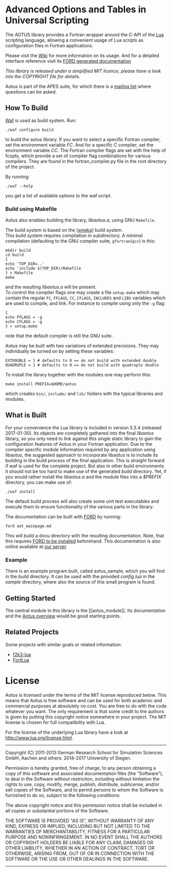 Advanced Options and Tables in Universal Scripting
==================================================

The AOTUS library provides a Fortran wrapper around the C-API of the
[Lua](http://www.lua.org) scripting language, allowing a convenient usage of Lua
scripts as configuration files in Fortran applications.

Please visit the [Wiki](https://bitbucket.org/apesteam/aotus/wiki/Home)
for more information on its usage.
And for a detailed interface reference visit its
[FORD generated documentation](https://geb.sts.nt.uni-siegen.de/doxy/aotus)

*This library is released under a simplified MIT licence, please have a look into the COPYRIGHT file for details.*

Aotus is part of the APES suite, for which there is a
[mailing list](https://listserv.uni-siegen.de/cgi-bin/mailman/listinfo/apes)
where questions can be asked.


How To Build
------------

[Waf](http://code.google.com/p/waf/) is used as build system.
Run:

~~~~~~~~~~~{.sh}
./waf configure build
~~~~~~~~~~~

to build the aotus library.
If you want to select a specific Fortran compiler, set the environment variable
*FC*.
And for a specific C compiler, set the environment variable *CC*.
The Fortran compiler flags are set with the help of fcopts, which provide
a set of compiler flag combinations for various compilers.
They are found in the fortran_compiler.py file in the root directory of the project.

By running:

~~~~~~~~~~~{.sh}
./waf --help
~~~~~~~~~~~

you get a list of available options to the waf script.

### Build using Makefile

Aotus also enables building the library, *libaotus.a*, using GNU `Makefile`.

The build system is based on the [[smeka]] build system.  
This build system requires compilation in subdirectory. A minimal compilation
(defaulting to the GNU compiler suite, `gfortran`/`gcc`) is this:

~~~~~{.sh}
mkdir build
cd build
{
echo 'TOP_DIR=..'
echo 'include $(TOP_DIR)/Makefile
} > Makefile
make
~~~~~
and the resulting *libaotus.a* will be present.  
To control the compiler flags one may create a file `setup.make` which may
contain the regular `FC`, `FFLAGS`, `CC`, `CFLAGS`, `INCLUDES` and `LIBS`
variables which are used to compile, and link.
For instance to compile using only the `-g` flag:
~~~~~{.sh}
{
echo FFLAGS = -g
echo CFLAGS = -g
} > setup.make
~~~~~
note that the default compiler is still the GNU suite.

Aotus may be built with two variations of extended precisions. They may
individually be turned on by setting these variables:
~~~~~{makefile}
EXTDOUBLE = 1 # defaults to 0 == do not build with extended double
QUADRUPLE = 1 # defaults to 0 == do not build with quadruple double
~~~~~

To install the library together with the modules one may perform this:
~~~~~{.sh}
make install PREFIX=$HOME/aotus
~~~~~
which creates `bin/`, `include/` and `lib/` folders with the typical libraries
and modules.


What is Built
-------------

For your convenience the Lua library is included in version 5.3.4 (released
2017-01-30).
Its objects are completely gathered into the final *libaotus* library, so you
only need to link against this single static library to gain the
configuration features of Aotus in your Fortran application.
Due to the compiler specific module information required by any application
using libaotus, the suggested approach to incorporate libaotus is to include
its building in the build process of the final application. This is straight
forward if waf is used for the complete project. But also in other build
environments it should not be too hard to make use of the generated *build*
directory.
Yet, if you would rather install the *libaotus.a* and the module files into a
*$PREFIX* directory, you can make use of:

~~~~~~~~~~~{.sh}
./waf install
~~~~~~~~~~~

The default build process will also create some unit test executables and
execute them to ensure functionality of the various parts in the library.

The documentation can be built with [FORD](https://github.com/cmacmackin/ford)
by running:

~~~~~~~~~~~{.sh}
ford aot_mainpage.md
~~~~~~~~~~~

This will build a docu directory with the resulting documentation.
Note, that this requires
[FORD to be installed](https://github.com/cmacmackin/ford#installation)
beforehand.
This documentation is also online available at
[our server](https://geb.sts.nt.uni-siegen.de/aotus).

### Example

There is an example program built, called aotus_sample, which you will find in
the *build* directory.
It can be used with the provided *config.lua* in the *sample* directory, where
also the source of this small program is found.

Getting Started
---------------
The central module in this library is the [[aotus_module]].
Its documentation and the [Aotus overview](page/index.html) would be good
starting points.

Related Projects
----------------

Some projects with similar goals or related information:

* [f2k3-lua](https://github.com/MaikBeckmann/f2k3-lua/tree/simple)
* [FortLua](https://github.com/adolgert/FortLua)

License
=======

Aotus is licensed under the terms of the MIT license reproduced below.
This means that Aotus is free software and can be used for both academic and
commercial purposes at absolutely no cost. You are free to do with the code
whatever you want.
The only requirement is that some credit to the authors is given by putting this
copyright notice somewhere in your project.
The MIT license is chosen for full compatibility with Lua.

For the license of the underlying Lua library have a look at
http://www.lua.org/license.html.

---
Copyright (C) 2011-2013 German Research School for Simulation Sciences GmbH,
                        Aachen and others.
              2014-2017 University of Siegen.

Permission is hereby granted, free of charge, to any person obtaining a copy
of this software and associated documentation files (the "Software"), to deal
in the Software without restriction, including without limitation the rights
to use, copy, modify, merge, publish, distribute, sublicense, and/or sell
copies of the Software, and to permit persons to whom the Software is
furnished to do so, subject to the following conditions:

The above copyright notice and this permission notice shall be included in
all copies or substantial portions of the Software.

THE SOFTWARE IS PROVIDED "AS IS", WITHOUT WARRANTY OF ANY KIND, EXPRESS OR
IMPLIED, INCLUDING BUT NOT LIMITED TO THE WARRANTIES OF MERCHANTABILITY,
FITNESS FOR A PARTICULAR PURPOSE AND NONINFRINGEMENT.  IN NO EVENT SHALL THE
AUTHORS OR COPYRIGHT HOLDERS BE LIABLE FOR ANY CLAIM, DAMAGES OR OTHER
LIABILITY, WHETHER IN AN ACTION OF CONTRACT, TORT OR OTHERWISE, ARISING FROM,
OUT OF OR IN CONNECTION WITH THE SOFTWARE OR THE USE OR OTHER DEALINGS IN
THE SOFTWARE.

---


[smeka]: https://github.com/zerothi/smeka
